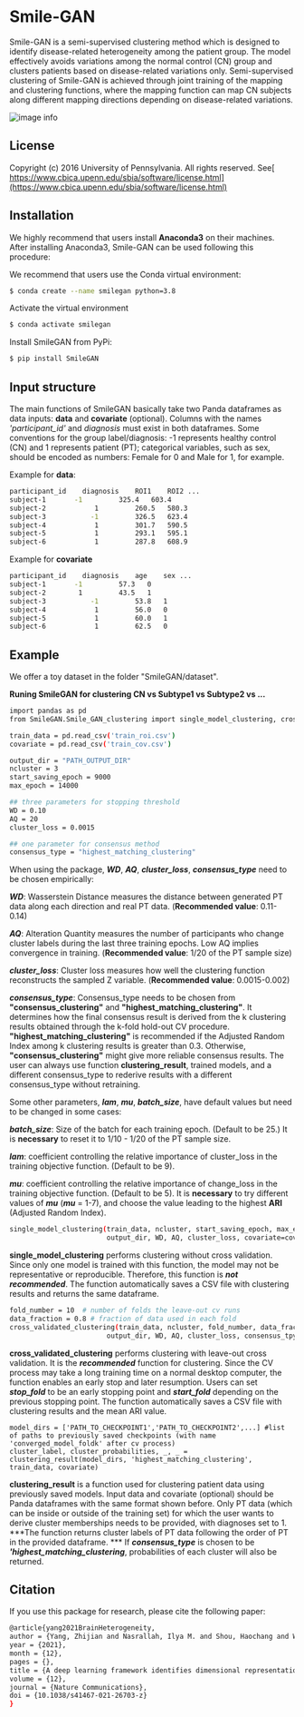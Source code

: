 # Smile-GAN
Smile-GAN is a semi-supervised clustering method which is designed to identify disease-related heterogeneity among the patient group. The model effectively avoids variations among the normal control (CN) group and clusters patients based on disease-related variations only. Semi-supervised clustering of Smile-GAN is achieved through joint training of the mapping and clustering functions, where the mapping function can map CN subjects along different mapping directions depending on disease-related variations.

![image info](./datasets/Smile-GAN.png)

## License
Copyright (c) 2016 University of Pennsylvania. All rights reserved. See[ https://www.cbica.upenn.edu/sbia/software/license.html](https://www.cbica.upenn.edu/sbia/software/license.html)

## Installation
We highly recommend that users install **Anaconda3** on their machines. After installing Anaconda3, Smile-GAN can be used following this procedure:

We recommend that users use the Conda virtual environment:


```bash
$ conda create --name smilegan python=3.8
```
Activate the virtual environment

```bash
$ conda activate smilegan
```
Install SmileGAN from PyPi:

```bash
$ pip install SmileGAN
```



## Input structure
The main functions of SmileGAN basically take two Panda dataframes as data inputs: **data** and **covariate** (optional). Columns with the names *'participant_id'* and *diagnosis* must exist in both dataframes. Some conventions for the group label/diagnosis: -1 represents healthy control (CN) and 1 represents patient (PT); categorical variables, such as sex, should be encoded as numbers: Female for 0 and Male for 1, for example.

Example for **data**:

```bash
participant_id    diagnosis    ROI1    ROI2 ...
subject-1	    -1         325.4   603.4
subject-2            1         260.5   580.3
subject-3           -1         326.5   623.4
subject-4            1         301.7   590.5
subject-5            1	       293.1   595.1
subject-6            1         287.8   608.9
```
Example for **covariate**

```bash
participant_id    diagnosis    age    sex ...
subject-1	    -1         57.3   0
subject-2 	     1         43.5   1
subject-3           -1         53.8   1
subject-4            1         56.0   0
subject-5            1	       60.0   1
subject-6            1         62.5   0
```

## Example
We offer a toy dataset in the folder "SmileGAN/dataset".

**Runing SmileGAN for clustering CN vs Subtype1 vs Subtype2 vs ...**

```bash
import pandas as pd
from SmileGAN.Smile_GAN_clustering import single_model_clustering, cross_validated_clustering, clustering_result

train_data = pd.read_csv('train_roi.csv')
covariate = pd.read_csv('train_cov.csv')

output_dir = "PATH_OUTPUT_DIR"
ncluster = 3
start_saving_epoch = 9000
max_epoch = 14000

## three parameters for stopping threshold
WD = 0.10
AQ = 20
cluster_loss = 0.0015

## one parameter for consensus method
consensus_type = "highest_matching_clustering"
```

When using the package, ***WD***, ***AQ***, ***cluster\_loss***, ***consensus\_type*** need to be chosen empirically:

***WD***: Wasserstein Distance measures the distance between generated PT data along each direction and real PT data. (**Recommended value**: 0.11-0.14)

***AQ***: Alteration Quantity measures the number of participants who change cluster labels during the last three training epochs. Low AQ implies convergence in training. (**Recommended value**: 1/20 of the PT sample size)

***cluster\_loss***: Cluster loss measures how well the clustering function reconstructs the sampled Z variable. (**Recommended value**: 0.0015-0.002)

***consensus\_type***: Consensus_type needs to be chosen from **"consensus\_clustering"** and **"highest\_matching\_clustering"**. It determines how the final consensus result is derived from the k clustering results obtained through the k-fold hold-out CV procedure. **"highest\_matching\_clustering"** is recommended if the Adjusted Random Index among k clustering results is greater than 0.3. Otherwise, **"consensus\_clustering"** might give more reliable consensus results. The user can always use function **clustering\_result**, trained models, and a different consensus\_type to rederive results with a different consensus\_type without retraining.

Some other parameters, ***lam***, ***mu***, ***batch\_size***, have default values but need to be changed in some cases:

***batch\_size***: Size of the batch for each training epoch. (Default to be 25.) It is **necessary** to reset it to 1/10 - 1/20 of the PT sample size.

***lam***: coefficient controlling the relative importance of cluster\_loss in the training objective function. (Default to be 9).

***mu***: coefficient controlling the relative importance of change\_loss in the training objective function. (Default to be 5). It is **necessary** to try different values of ***mu*** (***mu*** = 1-7), and choose the value leading to the highest **ARI** (Adjusted Random Index).


```bash
single_model_clustering(train_data, ncluster, start_saving_epoch, max_epoch,\
					    output_dir, WD, AQ, cluster_loss, covariate=covariate)
```
**single\_model\_clustering** performs clustering without cross validation. Since only one model is trained with this function, the model may not be representative or reproducible. Therefore, this function is ***not recommended***. The function automatically saves a CSV file with clustering results and returns the same dataframe.



```bash				    
fold_number = 10  # number of folds the leave-out cv runs
data_fraction = 0.8 # fraction of data used in each fold
cross_validated_clustering(train_data, ncluster, fold_number, data_fraction, start_saving_epoch, max_epoch,\
					    output_dir, WD, AQ, cluster_loss, consensus_tpype, covariate=covariate)
```

**cross\_validated\_clustering** performs clustering with leave-out cross validation. It is the ***recommended*** function for clustering. Since the CV process may take a long training time on a normal desktop computer, the function enables an early stop and later resumption. Users can set ***stop\_fold*** to be an early stopping point and ***start\_fold*** depending on the previous stopping point. The function automatically saves a CSV file with clustering results and the mean ARI value.

```					    
model_dirs = ['PATH_TO_CHECKPOINT1','PATH_TO_CHECKPOINT2',...] #list of paths to previously saved checkpoints (with name 'converged_model_foldk' after cv process)
cluster_label, cluster_probabilities, _, _ = clustering_result(model_dirs, 'highest_matching_clustering', train_data, covariate)
```
**clustering\_result** is a function used for clustering patient data using previously saved models. Input data and covariate (optional) should be Panda dataframes with the same format shown before. Only PT data (which can be inside or outside of the training set) for which the user wants to derive cluster memberships needs to be provided, with diagnoses set to 1. ***The function returns cluster labels of PT data following the order of PT in the provided dataframe. *** If ***consensus\_type*** is chosen to be ***'highest\_matching\_clustering***, probabilities of each cluster will also be returned. 


## Citation
If you use this package for research, please cite the following paper:


```bash
@article{yang2021BrainHeterogeneity,
author = {Yang, Zhijian and Nasrallah, Ilya M. and Shou, Haochang and Wen, Junhao and Doshi, Jimit and Habes, Mohamad and Erus, Guray and Abdulkadir, Ahmed and Resnick, Susan M. and Albert, Marilyn S. and Maruff, Paul and Fripp, Jurgen and Morris, John C. and Wolk, David A. and Davatzikos, Christos and {iSTAGING Consortium} and {Baltimore Longitudinal Study of Aging (BLSA)} and {Alzheimer’s Disease Neuroimaging Initiative (ADNI)}},
year = {2021},
month = {12},
pages = {},
title = {A deep learning framework identifies dimensional representations of Alzheimer’s Disease from brain structure},
volume = {12},
journal = {Nature Communications},
doi = {10.1038/s41467-021-26703-z}
}
```



